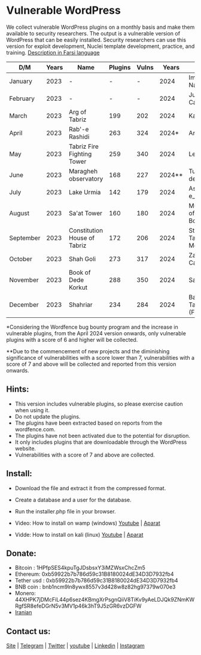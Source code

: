 # Vulnerable WordPress
We collect vulnerable WordPress plugins on a monthly basis and make them available to security researchers. The output is a vulnerable version of WordPress that can be easily installed.
Security researchers can use this version for exploit development, Nuclei template development, practice, and training. [Description in Farsi language](https://onhexgroup.ir/tag/%d9%88%d8%b1%d8%af%d9%be%d8%b1%d8%b3-%d8%a2%d8%b3%db%8c%d8%a8-%d9%be%d8%b0%db%8c%d8%b1/)

| D/M       | Years | Name                         | Plugins | Vulns | Years | Name                    | Plugins | Vulns |
| --------- | ----- | ---------------------------- | ------- | ------| ----- | ----------------------- | ------- | ------|
| January   | 2023  | \-                           | \-      | \-    | 2024  | Imadaddin Nasimi        | 171     | 210   |
| February  | 2023  | \-                           | \-      | \-    | 2024  | Jushin Castle           | 214     | 290   |
| March     | 2023  | Arg of Tabriz                | 199     | 202   | 2024  | Kandovan                | 355     | 492   |
| April     | 2023  | Rab'-e Rashidi               | 263     | 324   | 2024* | Arasbaran               | 202     | 267   |
| May       | 2023  | Tabriz Fire Fighting Tower   | 259     | 340   | 2024  | Leylan                  | 181     | 244   |
| June      | 2023  | Maragheh observatory         | 168     | 227   | 2024**| Turkish delight         | 54      | 55    |
| July      | 2023  | Lake Urmia                   | 142     | 179   | 2024  | Ash-e_doogh             | 56      | 56    |
| August    | 2023  | Sa'at Tower                  | 160     | 180   | 2024  |Museum of Ostad Bohtouni | 62      | 61    |
| September | 2023  | Constitution House of Tabriz | 172     | 206   | 2024  |Stone Tark Mosque        | 53      | 51    |
| October   | 2023  | Shah Goli                    | 273     | 317   | 2024  | Zahhak Castl            | 59      | 57    |
| November  | 2023  | Book of Dede Korkut          | 288     | 350   | 2024  | Sahand                  | 82      | 82    |
| December  | 2023  | Shahriar                     | 234     | 284   | 2024  | Bazaar of Tabriz (Final)| 73      | 72    |


*Considering the Wordfence bug bounty program and the increase in vulnerable plugins, from the April 2024 version onwards, only vulnerable plugins with a score of 6 and higher will be collected.

**Due to the commencement of new projects and the diminishing significance of vulnerabilities with a score lower than 7, vulnerabilities with a score of 7 and above will be collected and reported from this version onwards.

## Hints:
- This version includes vulnerable plugins, so please exercise caution when using it.
- Do not update the plugins.
- The plugins have been extracted based on reports from the wordfence.com.
- The plugins have not been activated due to the potential for disruption.
- It only includes plugins that are downloadable through the WordPress website.
- Vulnerabilities with a score of 7 and above are collected.

## Install:
- Download the file and extract it from the compressed format.
- Create a database and a user for the database. 
- Run the installer.php file in your browser.

- Video: How to install on wamp (windows) [Youtube](https://www.youtube.com/watch?v=Bee8LZGpFG8) | [Aparat](https://www.aparat.com/v/wXrPU)
- Vidde: How to install on kali (linux) [Youtube](https://www.youtube.com/watch?v=49EghnqsWII) | [Aparat](https://www.aparat.com/v/mfdAs)

## Donate:
- Bitcoin : 1HPfpSES4kpuTgJDsbsxY3iMZWsxChcZm5
- Ethereum: 0xb59922b7b786d59c31B8180024dE34D3D7932fb4
- Tether usd : 0xb59922b7b786d59c31B8180024dE34D3D7932fb4
- BNB coin : bnb1ncm9ln8ywx8557v3d428w8z82hg97379w070e3
- Monero: 44XHPK7jDMcFiL44p6sez4KBmgXrPsgnQiiV8TiKv9yAeLDJQk9ZNmKWRgfSR8efeDGrN5v3MV1p46k3hT9J5zGR6vzDGFW
- [Iranian](https://zil.ink/onhexgroup)

## Contact us:
[Site](https://onhexgroup.ir/) | [Telegram](https://t.me/onhex_ir) | [Twitter](https://twitter.com/onhexgroup) | [youtube](https://www.youtube.com/@onhexgroup) | [Linkedin](https://www.linkedin.com/in/onhex-group/) | [Instagram](https://instagram.com/onhexgroup)
